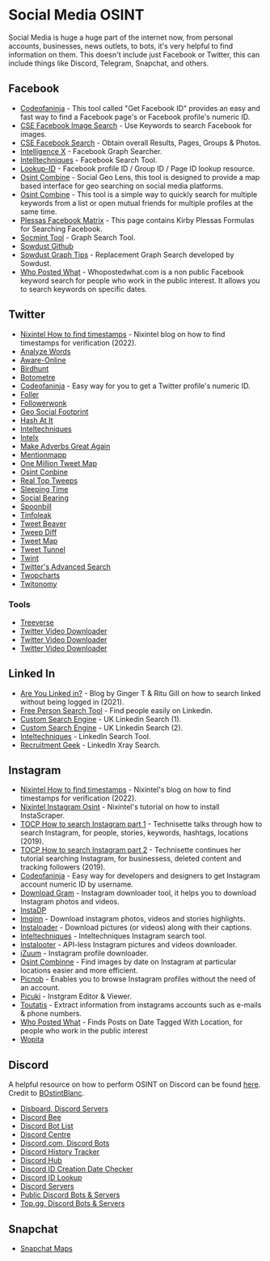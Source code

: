 # Social Media OSINT

Social Media is huge a huge part of the internet now, from personal accounts, businesses, news outlets, to bots, it's very helpful to find information on them. This doesn't include just Facebook or Twitter, this can include things like Discord, Telegram, Snapchat, and others.

## Facebook

* [Codeofaninja](https://www.codeofaninja.com/tools/find-facebook-id/) - This tool called "Get Facebook ID" provides an easy and fast way to find a Facebook page's or Facebook profile's numeric ID.
* [CSE Facebook Image Search](https://cse.google.com/cse?cx=013991603413798772546:jyvyp2ppxma#gsc.tab=0) - Use Keywords to search Facebook for images.
* [CSE Facebook Search](https://cse.google.com/cse?cx=016621447308871563343:vylfmzjmlti#gsc.tab=0) - Obtain overall Results, Pages, Groups & Photos.
* [Intelligence X](https://intelx.io/tools?tab=facebook) - Facebook Graph Searcher.
* [Intelltechniques](https://inteltechniques.com/tools/Facebook.html) - Facebook Search Tool.
* [Lookup-ID](https://lookup-id.com/) - Facebook profile ID / Group ID / Page ID lookup resource.
* [Osint Combine](https://www.osintcombine.com/social-geo-lens) - Social Geo Lens, this tool is designed to provide a map based interface for geo searching on social media platforms.
* [Osint Combine](https://www.osintcombine.com/facebook-search-tools) - This tool is a simple way to quickly search for multiple keywords from a list or open mutual friends for multiple profiles at the same time.
* [Plessas Facebook Matrix](https://plessas.net/facebookmatrix) - This page contains Kirby Plessas Formulas for Searching Facebook.
* [Socmint Tool](http://socmint.tools/) - Graph Search Tool.
* [Sowdust Github](https://sowdust.github.io/fb-search/)
* [Sowdust Graph Tips](https://www.sowsearch.info/) - Replacement Graph Search developed by Sowdust.
* [Who Posted What](https://www.whopostedwhat.com/) - Whopostedwhat.com is a non public Facebook keyword search for people who work in the public interest. It allows you to search keywords on specific dates.

## Twitter

* [Nixintel How to find timestamps](https://nixintel.info/osint/how-to-find-timestamps-for-verification/) - Nixintel blog on how to find timestamps for verification (2022).
* [Analyze Words](https://liwc.net/analyzewords/index.php)
* [Aware-Online](http://aware-online.com/en/osint-tools/twitter-search-tool/)
* [Birdhunt](https://birdhunt.co/)
* [Botometre](https://botometer.osome.iu.edu/)
* [Codeofaninja](https://www.codeofaninja.com/tools/find-twitter-id/) - Easy way for you to get a Twitter profile's numeric ID.
* [Foller](https://foller.me/)
* [Followerwonk](https://followerwonk.com/)
* [Geo Social Footprint](http://geosocialfootprint.com/)
* [Hash At It](https://hashatit.com/)
* [Inteltechniques](https://inteltechniques.com/tools/Twitter.html)
* [Intelx](https://intelx.io/tools?tab=twitter)
* [Make Adverbs Great Again](https://makeadverbsgreatagain.org/allegedly/)
* [Mentionmapp](https://mentionmapp.com/)
* [One Million Tweet Map](https://onemilliontweetmap.com/)
* [Osint Conbine](https://osintcombine.com/social-geo-lens)
* [Real Top Tweeps](https://realtoptweeps.com/rankings/)
* [Sleeping Time](http://sleepingtime.org/)
* [Social Bearing](https://socialbearing.com/)
* [Spoonbill](http://spoonbill.io/)
* [Tinfoleak](https://tinfoleak.com/)
* [Tweet Beaver](https://tweetbeaver.com/)
* [Tweep Diff](https://tweepdiff.com/)
* [Tweet Map](https://www.heavy.ai/demos/tweetmap)
* [Tweet Tunnel](https://tweettunnel.com/reverse.php)
* [Twint](https://github.com/twintproject/twint)
* [Twitter's Advanced Search](https://twitter.com/search-advanced)
* [Twopcharts](https://twopcharts.com/)
* [Twitonomy](https://www.twitonomy.com/)

### Tools

* [Treeverse](https://treeverse.app/%3E)
* [Twitter Video Downloader](https://www.downloadtwittervideo.com/)
* [Twitter Video Downloader](https://twittervideodownloader.com/)
* [Twitter Video Downloader](https://savetweetvid.com/)

## Linked In

* [Are You Linked in?](https://www.cqcore.uk/are-you-linked-in/) - Blog by Ginger T & Ritu Gill on how to search linked without being logged in (2021).
* [Free Person Search Tool](https://freepeoplesearchtool.com/) - Find people easily on Linkedin.
* [Custom Search Engine](https://cse.google.com/cse?cx=006639709984028990467:nl9wxsfepb0#gsc.tab=0) - UK Linkedin Search (1).
* [Custom Search Engine](https://cse.google.co.nz/cse?cx=014394093098352383268:w7sqo\_x4rb0) - UK Linkedin Search (2).
* [Inteltechniques](https://inteltechniques.com/tools/Linkedin.html) - LinkedIn Search Tool.
* [Recruitment Geek](https://recruitmentgeek.com/tools/linkedin/?sthash.Ls1u5yzO.mjjo#gsc.tab=0) - LinkedIn Xray Search.

## Instagram

* [Nixintel How to find timestamps](https://nixintel.info/osint/how-to-find-timestamps-for-verification/) - Nixintel's blog on how to find timestamps for verification (2022).
* [Nixintel Instagram Osint](https://nixintel.info/osint-tools/instagram-osint-a-promising-new-python-tool/) - Nixintel's tutorial on how to install InstaScraper.
* [TOCP How to search Instagram part 1](https://osintcurio.us/2019/07/16/searching-instagram/) - Technisette talks through how to search Instagram, for people, stories, keywords, hashtags, locations (2019).
* [TOCP How to search Instagram part 2](https://osintcurio.us/2019/10/01/searching-instagram-part-2/) - Technisette continues her tutorial searching Instagram, for businessess, deleted content and tracking followers (2019).
* [Codeofaninja](https://www.codeofaninja.com/tools/find-instagram-user-id/) - Easy way for developers and designers to get Instagram account numeric ID by username.
* [Download Gram](https://downloadgram.app/) - Instagram downloader tool, it helps you to download Instagram photos and videos.
* [InstaDP](https://www.instadp.com/)
* [Imginn](https://imginn.com/) - Download instagram photos, videos and stories highlights.
* [Instaloader](https://github.com/instaloader/instaloader) - Download pictures (or videos) along with their captions.
* [Inteltechniques](https://inteltechniques.com/tools/Instagram.html) - Inteltechniques Instagram search tool.
* [Instalooter](https://github.com/althonos/InstaLooter) - API-less Instagram pictures and videos downloader.
* [iZuum](https://izuum.net/) - Instagram profile downloader.
* [Osint Combinne](https://www.osintcombine.com/instagram-explorer) - Find images by date on Instagram at particular locations easier and more efficient.
* [Picnob](https://www.picnob.com/) - Enables you to browse Instagram profiles without the need of an account.
* [Picuki](https://www.picuki.com/) - Instgram Editor & Viewer.
* [Toutatis](https://github.com/megadose/toutatis) - Extract information from instagrams accounts such as e-mails & phone numbers.
* [Who Posted What](https://www.whopostedwhat.com/) - Finds Posts on Date Tagged With Location, for people who work in the public interest
* [Wopita](https://wopita.com/)

## Discord

A helpful resource on how to perform OSINT on Discord can be found [here](https://osintcurio.us/2021/05/06/investigating-discord-a-primer/). Credit to [BOstintBlanc](https://twitter.com/bosintblanc).

* [Disboard, Discord Servers](https://disboard.org/)
* [Discord Bee](https://discordbee.com/)
* [Discord Bot List](https://discordbotlist.com/)
* [Discord Centre](https://discord.center/)
* [Discord.com, Discord Bots](https://discord.com/invite/0cDvIgU2voWn4BaD)
* [Discord History Tracker](https://dht.chylex.com/)
* [Discord Hub](https://discordhub.com/user/search)
* [Discord ID Creation Date Checker](https://hugo.moe/discord/discord-id-creation-date.html)
* [Discord ID Lookup](https://discord.id/)
* [Discord Servers](https://discordservers.com/)
* [Public Discord Bots & Servers](https://discord.me/servers)
* [Top.gg, Discord Bots & Servers](https://top.gg/)

## Snapchat

* [Snapchat Maps](https://map.snapchat.com)
